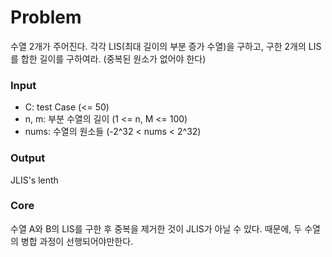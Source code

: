 # Problem

수열 2개가 주어진다. 각각 LIS(최대 길이의 부분 증가 수열)을 구하고, 구한 2개의 LIS를 합한 길이를 구하여라. (중복된 원소가 없어야 한다)

### Input

- C: test Case (<= 50)
- n, m: 부분 수열의 길이 (1 <= n, M <= 100)
- nums: 수열의 원소들 (-2^32 < nums < 2^32)

### Output

JLIS's lenth

### Core

수열 A와 B의 LIS를 구한 후 중복을 제거한 것이 JLIS가 아닐 수 있다. 때문에, 두 수열의 병합 과정이 선행되어야만한다.
